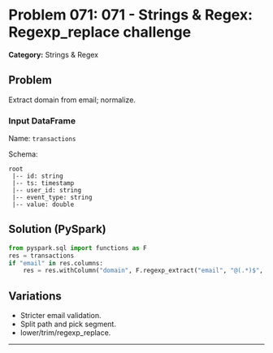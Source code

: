 # Problem 071: 071 - Strings & Regex: Regexp_replace challenge

**Category:** Strings & Regex

## Problem
Extract domain from email; normalize.

### Input DataFrame
Name: `transactions`

Schema:
```
root
 |-- id: string
 |-- ts: timestamp
 |-- user_id: string
 |-- event_type: string
 |-- value: double
```

## Solution (PySpark)
```python
from pyspark.sql import functions as F
res = transactions
if "email" in res.columns:
    res = res.withColumn("domain", F.regexp_extract("email", "@(.*)$", 1))
```

## Variations
- Stricter email validation.
- Split path and pick segment.
- lower/trim/regexp_replace.

---
